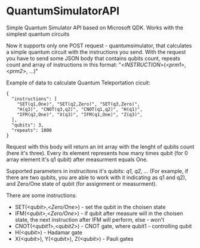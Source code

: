 # QuantumSimulatorAPI
Simple Quantum Simulator API based on Microsoft QDK. Works with the simplest quantum circuits

Now it supports only one POST request - quantumsimulator, that calculates a simple quantum circuit with the instructions you send.
With the request you have to send some JSON body that contains qubits count, repeats count and array of instructions in this format: "<_INSTRUCTION_>(<_prm1_>, <_prm2_>, ...)"

Example of data to calculate Quantum Teleportation cicuit:
```
{
  "instructions": [
    "SET(q1,One)", "SET(q2,Zero)", "SET(q3,Zero)",
    "H(q3)", "CNOT(q3,q2)", "CNOT(q1,q2)", "H(q1)",
    "IFM(q2,One)", "X(q3)", "IFM(q1,One)", "Z(q3)",
  ],
  "qubits": 3,
  "repeats": 1000
}
```
Request with this body will return an int array with the lenght of qubits count (here it's three). Every its element represents how many times qubit (for 0 array element it's q1 qubit) after measurment equals One.

Supported parameters in instrucitons it's qubits: *q1, q2, ...* (For example, if there are two qubits, you are able to work with it indicating as q1 and q2), and Zero/One state of qubit (for assignment or measurment).

There are some instructions:
* SET(<_qubit_>,<_Zero/One_>) - set the qubit in the choisen state
* IFM(<_qubit_>,<_Zero/One_>) - if qubit after measure will in the choisen state, the next instruction after IFM will perform, else - won't
* CNOT(<_qubit1_>,<_qubit2_>) - CNOT gate, where qubit1 - controlling qubit
* H(<_qubit_>) - Hadamar gate
* X(<_qubit_>), Y(<_qubit_>), Z(<_qubit_>) - Pauli gates
